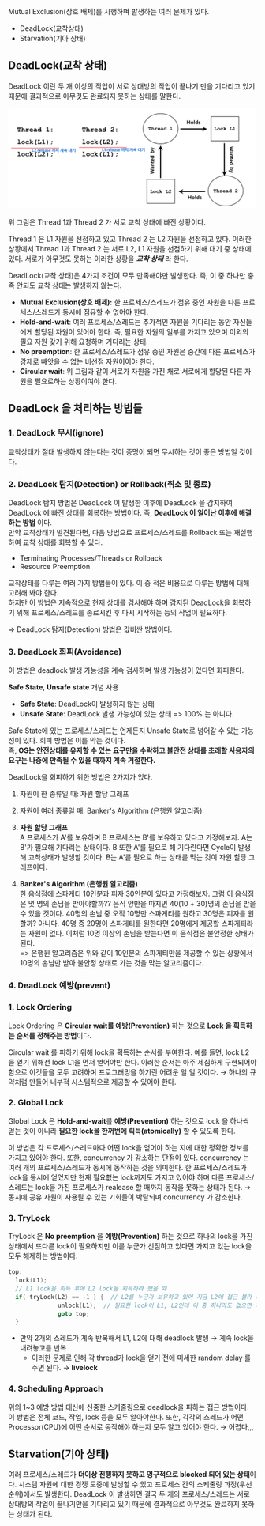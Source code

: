Mutual Exclusion(상호 배제)를 시행하며 발생하는 여러 문제가 있다.

- DeadLock(교착상태)
- Starvation(기아 상태)

## DeadLock(교착 상태)

DeadLock 이란 두 개 이상의 작업이 서로 상대방의 작업이 끝나기 만을 기다리고 있기 때문에 결과적으로 아무것도 완료되지 못하는 상태를 말한다.

![그림 1](../img/os/deadlock1.jpeg)

위 그림은 Thread 1과 Thread 2 가 서로 교착 상태에 빠진 상황이다.

Thread 1 은 L1 자원을 선점하고 있고 Thread 2 는 L2 자원을 선점하고 있다. 이러한 상황에서 Thread 1과 Thread 2 는 서로 L2, L1 자원을 선점하기 위해 대기 중 상태에 있다. 서로가 아무것도 못하는 이러한 상황을 ***교착 상태*** 라 한다.

DeadLock(교착 상태)은 4가지 조건이 모두 만족해야만 발생한다. 즉, 이 중 하나만 충족 안되도 교착 상태는 발생하지 않는다.

- **Mutual Exclusion(상호 배제):** 한 프로세스/스레드가 점유 중인 자원을 다른 프로세스/스레드가 동시에 점유할 수 없어야 한다.
- **Hold-and-wait**: 여러 프로세스/스레드는 추가적인 자원을 기다리는 동안 자신들에게 할당된 자원이 있어야 한다. 즉, 필요한 자원의 일부를 가지고 있으며 이외의 필요 자원 갖기 위해 요청하며 기다리는 상태.
- **No preemption**: 한 프로세스/스레드가 점유 중인 자원은 중간에 다른 프로세스가 강제로 빼앗을 수 없는 비선점 자원이어야 한다.
- **Circular wait**:  위 그림과 같이 서로가 자원을 가진 채로 서로에게 할당된 다른 자원을 필요로하는 상황이여야 한다.

## DeadLock 을 처리하는 방법들

### 1. DeadLock 무시(ignore)

교착상태가 절대 발생하지 않는다는 것이 증명이 되면 무시하는 것이 좋은 방법일 것이다.

### 2. DeadLock 탐지(Detection) or Rollback(취소 및 종료)
DeadLock 탐지 방법은 DeadLock 이 발생한 이후에 DeadLock 을 감지하여 DeadLock 에 빠진 상태를 회복하는 방법이다. 
즉, **DeadLock 이 일어난 이후에 해결하는 방법** 이다.<br>
만약 교착상태가 발견된다면, 다음 방법으로 프로세스/스레드를 Rollback 또는 재실행하여 교착 상태를 회복할 수 있다.

- Terminating Processes/Threads or Rollback
- Resource Preemption

교착상태를 다루는 여러 가지 방법들이 있다. 이 중 적은 비용으로 다루는 방법에 대해 고려해 봐야 한다.<br> 
하지만 이 방법은 지속적으로 현재 상태를 검사해야 하며 감지된 DeadLock을 회복하기 위해 프로세스/스레드를 종료시킨 후 다시 시작하는 등의 작업이 필요하다.<br>

⇒ DeadLock 탐지(Detection) 방법은 값비싼 방법이다.

### 3. DeadLock 회피(Avoidance)
이 방법은 deadlock 발생 가능성을 계속 검사하며 발생 가능성이 있다면 회피한다.<br>

**Safe State**, **Unsafe state** 개념 사용

- **Safe State**: DeadLock이 발생하지 않는 상태
- **Unsafe State**: DeadLock 발생 가능성이 있는 상태 => 100% 는 아니다.
 
Safe State에 있는 프로세스/스레드는 언제든지 Unsafe State로 넘어갈 수 있는 가능성이 있다. 회피 방법은 이를 막는 것이다.<br>
즉, **OS는 안전상태를 유지할 수 있는 요구만을 수락하고 불안전 상태를 초래할 사용자의 요구는 나중에 만족될 수 있을 때까지 계속 거절한다.**

DeadLock을 회피하기 위한 방법은 2가지가 있다.
1. 자원이 한 종류일 때: 자원 할당 그래프
2. 자원이 여러 종류일 때: Banker's Algorithm (은행원 알고리즘)


1. **자원 할당 그래프** <br>
A 프로세스가 A'를 보유하며 B 프로세스는 B'를 보유하고 있다고 가정해보자. A는 B'가 필요해 기다리는 상태이다. B 또한 A'를 필요로 해 기다린다면 Cycle이 
발생해 교착상태가 발생할 것이다. B는 A'를 필요로 하는 상태를 막는 것이 자원 할당 그래프이다.
2. **Banker's Algorithm (은행원 알고리즘)** <br>
한 음식점에 스파게티 10인분과 피자 30인분이 있다고 가정해보자. 그럼 이 음식점은 몇 명의 손님을 받아야할까?? 
음식 양만을 따지면 40(10 + 30)명의 손님을 받을 수 있을 것이다. 40명의 손님 중 오직 10명만 스파게티를 원하고 30명은 피자를 원할까? 아니다.
40명 중 20명이 스파게티를 원한다면 20명에게 제공할 스파게티라는 자원이 없다. 이처럼 10명 이상의 손님을 받는다면 이 음식점은 불안정한 상태가 된다. <br>
=> 은행원 알고리즘은 위와 같이 10인분의 스파게티만을 제공할 수 있는 상황에서 10명의 손님만 받아 불안정 상태로 가는 것을 막는 알고리즘이다.

### 4. **DeadLock 예방(prevent)**

### 1. Lock Ordering

Lock Ordering 은 **Circular wait를 예방(Prevention)** 하는 것으로 **Lock 을 획득하는 순서를 정해주는 방법**이다. 

Circular wait 를 피하기 위해 lock을 획득하는 순서를 부여한다. 예를 들면, lock L2 을 얻기 위해선 lock L1을 먼저 얻어야만 한다. 이러한 순서는 아주 세심하게 구현되어야 함으로 이것들을 모두 고려하며 프로그래밍을 하기란 어려운 일 일 것이다. → 하나의 규약처럼 만들어 내부적 시스템적으로 제공할 수 있어야 한다.

### 2. Global Lock

Global Lock 은 **Hold-and-wait**를 **예방(Prevention)** 하는 것으로 lock 을 하나씩 얻는 것이 아니라 **필요한 lock을 한꺼번에 획득(atomically)** 할 수 있도록 한다.

이 방법은 각 프로세스/스레드마다 어떤 lock을 얻어야 하는 지에 대한 정확한 정보를 가지고 있어야 한다. 또한, concurrency 가 감소하는 단점이 있다. concurrency 는 여러 개의 프로세스/스레드가 동시에 동작하는 것을 의미한다. 한 프로세스/스레드가 lock을 동시에 얻었지만 현재 필요헚는 lock까지도 가지고 있어야 하며 다른 프로세스/스레드는 lock을 가진 프로세스가 realease 할 때까지 동작을 못하는 상태가 된다. → 동시에 공유 자원이 사용될 수 있는 기회들이 박탈되며 concurrency 가 감소한다.

### 3. TryLock

TryLock 은 **No preemption** 을 **예방(Prevention)** 하는 것으로 하나의 lock을 가진 상태에서 또다른 lock이 필요하지만 이를 누군가 선점하고 있다면 가지고 있는 lock을 모두 해제하는 방법이다.

```c
top:
  lock(L1);
  // L1 lock을 획득 후에 L2 lock을 획득하려 했을 때
  if( tryLock(L2) == -1 ) {  // L2를 누군가 보유하고 있어 지금 L2에 접근 불가 (-1)
              unlock(L1);  // 필요한 lock이 L1, L2인데 이 중 하나라도 없으면 가진 lock 전부 해제
              goto top;
  }
```

- 만약 2개의 스레드가 계속 반복해서 L1, L2에 대해 deadlock 발생 → 계속 lock을 내려놓고를 반복
    - 이러한 문제로 인해 각 thread가 lock을 얻기 전에 미세한 random delay 를 주면 된다. → **livelock**

### 4. Scheduling Approach

위의 1~3 예방 방법 대신에 신중한 스케줄링으로 deadlock을 피하는 접근 방법이다. 이 방법은 전체 코드, 작업, lock 등을 모두 알아야한다. 또한, 각각의 스레드가 어떤 Processor(CPU)에 어떤 순서로 동작해야 하는지 모두 알고 있어야 한다. → 어렵다,,,

## Starvation(기아 상태)

여러 프로세스/스레드가 **더이상 진행하지 못하고 영구적으로 blocked 되어 있는 상태**이다. 시스템 자원에 대한 경쟁 도중에 발생할 수 있고 프로세스 간의 스케줄링 과정(우선순위)에서도 발생한다. DeadLock 이 발생하면 결국 두 개의 프로세스/스레드는 서로 상대방의 작업이 끝나기만을 기다리고 있기 때문에 결과적으로 아무것도 완료하지 못하는 상태가 된다.